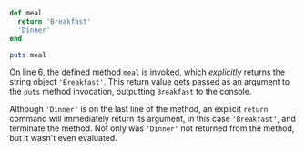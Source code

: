 ```Ruby
def meal
  return 'Breakfast'
  'Dinner'
end

puts meal
```
On line 6, the defined method `meal` is invoked, which *explicitly* returns the string object `'Breakfast'`. This return value gets passed as an argument to the `puts` method invocation, outputting `Breakfast` to the console.

Although `'Dinner'` is on the last line of the method, an explicit `return` command will immediately return its argument, in this case `'Breakfast'`, and terminate the method. Not only was `'Dinner'` not returned from the method, but it wasn't even evaluated.